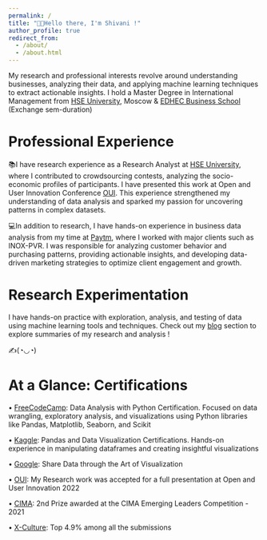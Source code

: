 ```yaml
---
permalink: /
title: "👋🏼Hello there, I'm Shivani !"
author_profile: true
redirect_from: 
  - /about/
  - /about.html
---
```


My research and professional interests revolve around understanding businesses, analyzing their data, and applying machine learning techniques to extract actionable insights. I hold a Master Degree in International Management from [HSE University](https://www.hse.ru/en/), Moscow & [EDHEC Business School](https://www.edhec.edu/en) (Exchange sem-duration)

Professional Experience
======
📚I have research experience as a Research Analyst at [HSE University](https://www.hse.ru/en/), where I contributed to crowdsourcing contests, analyzing the socio-economic profiles of participants. I have presented this work at Open and User Innovation Conference [OUI](https://sites.google.com/view/oui2019/homepage). This experience strengthened my understanding of data analysis 
and sparked my passion for uncovering patterns in complex datasets.

💻In addition to research, I have hands-on experience in business data analysis from my time at [Paytm](https://paytm.com/about-us), 
where I worked with major clients such as INOX-PVR. I was responsible for analyzing customer behavior 
and purchasing patterns, providing actionable insights, and developing data-driven marketing strategies 
to optimize client engagement and growth.

Research Experimentation
======
I have hands-on practice with exploration, analysis, and testing of data using machine learning tools and techniques. Check out my [blog](https://myviewinwriting.github.io/shima.github.io//year-archive/) section to explore summaries of my research and analysis !

✍️(◔◡◔)

At a Glance: Certifications
======
• [FreeCodeCamp](https://drive.google.com/drive/u/0/folders/1q06YBlkcYMGh7mSQ8qw_W5om4R0_NdxN): Data Analysis with Python Certification. Focused on data wrangling, exploratory analysis, and visualizations using Python libraries like Pandas, Matplotlib, Seaborn, and Scikit

• [Kaggle](https://drive.google.com/drive/u/0/folders/1Z6RtoB0XKWFeusZyoNHo_99Vm8D2wEnK): Pandas and Data Visualization Certifications. Hands-on experience in manipulating dataframes and creating insightful visualizations

• [Google](https://drive.google.com/drive/u/0/folders/1q06YBlkcYMGh7mSQ8qw_W5om4R0_NdxN): Share Data through the Art of Visualization

• [OUI](https://drive.google.com/drive/u/0/folders/1q06YBlkcYMGh7mSQ8qw_W5om4R0_NdxN): My Research work was accepted for a full presentation at Open and User Innovation 2022

• [CIMA](https://drive.google.com/drive/u/0/folders/1q06YBlkcYMGh7mSQ8qw_W5om4R0_NdxN): 2nd Prize awarded at the CIMA Emerging Leaders Competition - 2021

• [X-Culture](https://drive.google.com/drive/u/0/folders/1q06YBlkcYMGh7mSQ8qw_W5om4R0_NdxN): Top 4.9% among all the submissions

